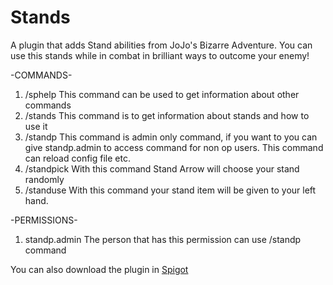 # Stands
A plugin that adds Stand abilities from JoJo's Bizarre Adventure. You can use this stands while in combat in brilliant ways to outcome your enemy!

-COMMANDS-
1. /sphelp This command can be used to get information about other commands
2. /stands This command is to get information about stands and how to use it
3. /standp This command is admin only command, if you want to you can give standp.admin to access command for non op users. This command can reload config file etc.
4. /standpick With this command Stand Arrow will choose your stand randomly
5. /standuse With this command your stand item will be given to your left hand.

-PERMISSIONS-
1. standp.admin The person that has this permission can use /standp command

You can also download the plugin in [Spigot](https://www.spigotmc.org/resources/stands-from-jjba.121947/)
